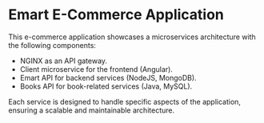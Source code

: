 # Emart E-Commerce Application


This e-commerce application showcases a microservices architecture with the following components:

- NGINX as an API gateway.
- Client microservice for the frontend (Angular).
- Emart API for backend services (NodeJS, MongoDB).
- Books API for book-related services (Java, MySQL).

Each service is designed to handle specific aspects of the application, ensuring a scalable and maintainable architecture.
